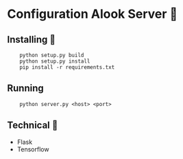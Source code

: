 Configuration Alook Server 🐶
=====

Installing 🎯
----------

```text
    python setup.py build
    python setup.py install
    pip install -r requirements.txt
```

Running  
-------
```text
    python server.py <host> <port>
```
Technical 📱
------------
* Flask
* Tensorflow
